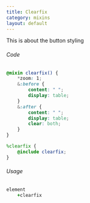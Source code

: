 ```yaml
---
title: Clearfix
category: mixins
layout: default
---
```


This is about the button styling

###### Code

```scss
@mixin clearfix() {
    *zoom: 1;
    &:before {
        content: " ";
        display: table;
    }
    &:after {
        content: " ";
        display: table;
        clear: both;
    }
}

%clearfix {
    @include clearfix;
}
```

###### Usage

```sass
element
    +clearfix
```
